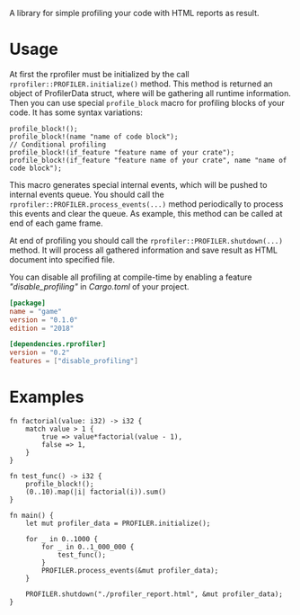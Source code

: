 A library for simple profiling your code with HTML reports as result.

# Usage
At first the rprofiler must be initialized by the call `rprofiler::PROFILER.initialize()` method.
This method is returned an object of ProfilerData struct, where will be gathering all runtime information.
Then you can use special `profile_block` macro for profiling blocks of your code. It has some syntax variations:
```
profile_block!();
profile_block!(name "name of code block");
// Conditional profiling
profile_block!(if_feature "feature name of your crate");
profile_block!(if_feature "feature name of your crate", name "name of code block");
```
This macro generates special internal events, which will be pushed to internal events queue.
You should call the `rprofiler::PROFILER.process_events(...)` method periodically to process this events and clear the queue.
As example, this method can be called at end of each game frame.

At end of profiling you should call the `rprofiler::PROFILER.shutdown(...)` method.
It will process all gathered information and save result as HTML document into specified file.

You can disable all profiling at compile-time by enabling a feature *"disable_profiling"* in *Cargo.toml* of your project.
```toml
[package]
name = "game"
version = "0.1.0"
edition = "2018"

[dependencies.rprofiler]
version = "0.2"
features = ["disable_profiling"]
```

# Examples
```
fn factorial(value: i32) -> i32 {
    match value > 1 {
        true => value*factorial(value - 1),
        false => 1,
    }
}

fn test_func() -> i32 {
    profile_block!();
    (0..10).map(|i| factorial(i)).sum()
}

fn main() {
    let mut profiler_data = PROFILER.initialize();

    for _ in 0..1000 {
        for _ in 0..1_000_000 {
            test_func();
        }
        PROFILER.process_events(&mut profiler_data);
    }

    PROFILER.shutdown("./profiler_report.html", &mut profiler_data);
}
```

